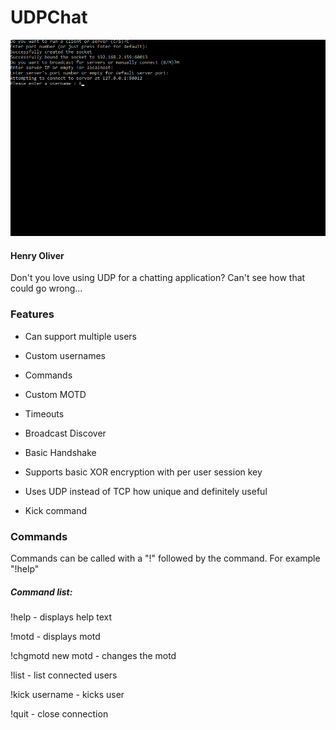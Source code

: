 # UDPChat
![Title](https://raw.githubusercontent.com/henry9836/UDPChat/master/docs/title.gif)
#### Henry Oliver
Don't you love using UDP for a chatting application? Can't see how that could go wrong...

### Features

- Can support multiple users

- Custom usernames

- Commands

- Custom MOTD

- Timeouts

- Broadcast Discover

- Basic Handshake

- Supports basic XOR encryption with per user session key

- Uses UDP instead of TCP how unique and definitely useful

- Kick command

### Commands

Commands can be called with a "!" followed by the command. For example "!help"

##### Command list:

!help - displays help text

!motd - displays motd

!chgmotd new motd - changes the motd

!list - list connected users

!kick username - kicks user

!quit - close connection
